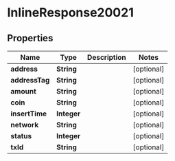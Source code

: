 # InlineResponse20021

## Properties
Name | Type | Description | Notes
------------ | ------------- | ------------- | -------------
**address** | **String** |  |  [optional]
**addressTag** | **String** |  |  [optional]
**amount** | **String** |  |  [optional]
**coin** | **String** |  |  [optional]
**insertTime** | **Integer** |  |  [optional]
**network** | **String** |  |  [optional]
**status** | **Integer** |  |  [optional]
**txId** | **String** |  |  [optional]

